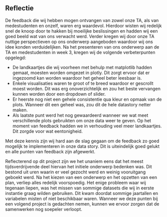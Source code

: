## Reflectie

De feedback die wij hebben mogen ontvangen van zowel onze TA, als van medestudenten en onzelf, waren erg waardevol. Hierdoor wisten wij redelijk snel de knoop door te hakken bij moeilijke beslissingen en hadden wij een goed beeld wat van ons verwacht werd. Verder kregen wij door onze TA nuttige perspectieven op ons onderwerp aangeboden waardoor wij ons idee konden verduidelijken. Na het presenteren van ons onderwerp aan de TA en medestudenten in week 3, kregen wij de volgende verbeterpunten opgelegd:

- De landkaartjes die wij voorheen met behulp met matplotlib hadden gemaat, moesten worden omgezet in plotly. Dit zorgt ervoor dat er ingezoomd kan worden waardoor het geheel beter leesbaar is.
- Enkele visualisaties waren te groot of te breed waardoor er gescrollt moest worden. Dit was erg onoverzichtelijk en zou het beste vervangen kunnen worden door een dropdown of slider.
- Er heerste nog niet een gehele consistentie qua kleur en opmaak van de plots. Wanneer dit een geheel was, zou dit de hele datastory netter maken.
- Als laatste punt werd het nog gewaardeerd wanneer we wat meet verschillende plots gebruikten om onze data weer te geven. Op het moment van feedback hadden we in verhouding veel meer landkaartjes. Dit zorgde voor wat eentonigheid.

Met deze kennis zijn wij hard aan de slag gegaan om de feedback zo goed mogelijk te implementeren in onze data story. Dit is uiteindelijk goed gelukt en alle punten van feedback zijn afgewerkt.


Reflecterend op dit project zijn we het unaniem eens dat het meest tijdsverdrijvende deel hiervan het initiele onderwerp bedenken was. Dit bestond uit uren waarin er veel gezocht werd en weinig vooruitgang geboekt werd. Na het kiezen van een onderwerp en het opzetten van een plan, verliep alles redelijk voorspoedig. Het enige probleem waar wij tegenaan liepen, was het missen van sommige datasets die wij in eerste instantie graag wilden gebruiken. Dit kwam doordat sommige jaartallen en variabelen misten of niet beschikbaar waren. Wanneer we deze punten bij een volgend project is gedachten nemen, kunnen we ervoor zorgen dat de samenwerken nog soepeler verloopt.